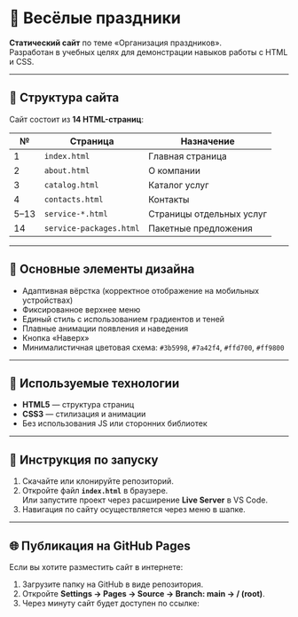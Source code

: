 # 🎉 Весёлые праздники

**Статический сайт** по теме «Организация праздников».  
Разработан в учебных целях для демонстрации навыков работы с HTML и CSS.

---

## 📄 Структура сайта

Сайт состоит из **14 HTML-страниц**:

| № | Страница | Назначение |
|---|-----------|------------|
| 1 | `index.html` | Главная страница |
| 2 | `about.html` | О компании |
| 3 | `catalog.html` | Каталог услуг |
| 4 | `contacts.html` | Контакты |
| 5–13 | `service-*.html` | Страницы отдельных услуг |
| 14 | `service-packages.html` | Пакетные предложения |

---

## 🎨 Основные элементы дизайна

- Адаптивная вёрстка (корректное отображение на мобильных устройствах)
- Фиксированное верхнее меню
- Единый стиль с использованием градиентов и теней
- Плавные анимации появления и наведения
- Кнопка «Наверх»
- Минималистичная цветовая схема: `#3b5998`, `#7a42f4`, `#ffd700`, `#ff9800`

---

## 🧩 Используемые технологии

- **HTML5** — структура страниц  
- **CSS3** — стилизация и анимации  
- Без использования JS или сторонних библиотек

---

## 📁 Инструкция по запуску

1. Скачайте или клонируйте репозиторий.  
2. Откройте файл **`index.html`** в браузере.  
   Или запустите проект через расширение **Live Server** в VS Code.  
3. Навигация по сайту осуществляется через меню в шапке.

---

## 🌐 Публикация на GitHub Pages

Если вы хотите разместить сайт в интернете:

1. Загрузите папку на GitHub в виде репозитория.  
2. Откройте **Settings → Pages → Source → Branch: main → / (root)**.  
3. Через минуту сайт будет доступен по ссылке:
